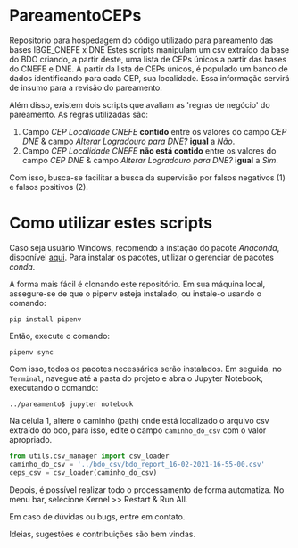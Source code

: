 # PareamentoCEPs
Repositorio para hospedagem do código utilizado para pareamento das bases IBGE_CNEFE x DNE
Estes scripts manipulam um csv extraído da base do BDO criando, a partir deste, uma lista de CEPs únicos a partir das bases do CNEFE e DNE.
A partir da lista de CEPs únicos, é populado um banco de dados identificando para cada CEP, sua localidade.
Essa informação servirá de insumo para a revisão do pareamento.

Além disso, existem dois scripts que avaliam as 'regras de negócio' do pareamento. As regras utilizadas são:
1. Campo *CEP Localidade CNEFE* **contido** entre os valores do campo *CEP DNE* & campo *Alterar Logradouro para DNE?* **igual** a *Não*.
1. Campo *CEP Localidade CNEFE* **não está contido** entre os valores do campo *CEP DNE* & campo *Alterar Logradouro para DNE?* **igual** a *Sim*.

Com isso, busca-se facilitar a busca da supervisão por falsos negativos (1) e falsos positivos (2).


# Como utilizar estes scripts
Caso seja usuário Windows, recomendo a instação do pacote *Anaconda*, disponível [aqui](https://docs.anaconda.com/anaconda/install/windows/). Para instalar os pacotes, utilizar o gerenciar de pacotes *conda*.

A forma mais fácil é clonando este repositório. Em sua máquina local, assegure-se de que o pipenv esteja instalado, ou instale-o usando o comando:
```
pip install pipenv
```
Então, execute o comando:
```
pipenv sync
```
Com isso, todos os pacotes necessários serão instalados.
Em seguida, no ```Terminal```, navegue até a pasta do projeto e abra o Jupyter Notebook, executando o comando:
```
../pareamento$ jupyter notebook 
```
Na célula 1, altere o caminho (path) onde está localizado o arquivo csv extraído do bdo, para isso, edite o campo ```caminho_do_csv``` com o valor apropriado.
```python
from utils.csv_manager import csv_loader
caminho_do_csv = '../bdo_csv/bdo_report_16-02-2021-16-55-00.csv'
ceps_csv = csv_loader(caminho_do_csv)
```
Depois, é possível realizar todo o processamento de forma automatiza. No menu bar, selecione Kernel >> Restart & Run All.

Em caso de dúvidas ou bugs, entre em contato.

Ideias, sugestões e contribuições são bem vindas.
